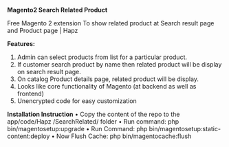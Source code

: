 <b>Magento2 Search Related Product</b>

Free Magento 2 extension To show related product at Search result page and Product page | Hapz

<b>Features:</b>
1.	Admin can select products from list for a particular product.
2.	If customer search product by name then related product will be display on search result page.
3.	On catalog Product details page, related product will be display.
4.	Looks like core functionality of Magento (at backend as well as frontend)
5.	Unencrypted code for easy customization

<b>Installation Instruction</b>
•	Copy the content of the repo to the app/code/Hapz /SearchRelated/ folder
•	Run command: php bin/magentosetup:upgrade
•	Run Command: php bin/magentosetup:static-content:deploy
•	Now Flush Cache: php bin/magentocache:flush
